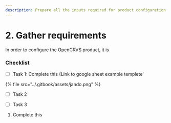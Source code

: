 ```yaml
---
description: Prepare all the inputs required for product configuration.
---
```


# 2. Gather requirements

In order to configure the OpenCRVS product, it is&#x20;

####

### Checklist

* [ ] Task 1:  Complete this {Link to google sheet example templete'

{% file src="../.gitbook/assets/jando.png" %}

* [ ] Task 2
* [ ] Task 3



1. Complete this&#x20;
